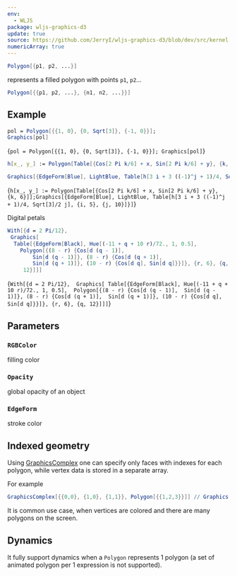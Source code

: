 ```yaml
---
env:
  - WLJS
package: wljs-graphics-d3
update: true
source: https://github.com/JerryI/wljs-graphics-d3/blob/dev/src/kernel.js
numericArray: true
---
```

```mathematica
Polygon[{p1, p2, ...}]
```

represents a filled polygon with points `p1`, `p2`...

```mathematica
Polygon[{{p1, p2, ...}, {n1, n2, ...}}]
```


## Example

```mathematica
pol = Polygon[{{1, 0}, {0, Sqrt[3]}, {-1, 0}}];
Graphics[pol]
```

<Wl >{`pol = Polygon[{{1, 0}, {0, Sqrt[3]}, {-1, 0}}]; Graphics[pol]`}</Wl>

```mathematica
h[x_, y_] := Polygon[Table[{Cos[2 Pi k/6] + x, Sin[2 Pi k/6] + y}, {k, 6}]];

Graphics[{EdgeForm[Blue], LightBlue, Table[h[3 i + 3 ((-1)^j + 1)/4, Sqrt[3]/2 j], {i, 5}, {j, 10}]}]
```

<Wl >{`h[x_, y_] := Polygon[Table[{Cos[2 Pi k/6] + x, Sin[2 Pi k/6] + y}, {k, 6}]];Graphics[{EdgeForm[Blue], LightBlue, Table[h[3 i + 3 ((-1)^j + 1)/4, Sqrt[3]/2 j], {i, 5}, {j, 10}]}]`}</Wl>

Digital petals

```mathematica
With[{d = 2 Pi/12}, 
 Graphics[
  Table[{EdgeForm[Black], Hue[(-11 + q + 10 r)/72., 1, 0.5], 
    Polygon[{(8 - r) {Cos[d (q - 1)], 
        Sin[d (q - 1)]}, (8 - r) {Cos[d (q + 1)], 
        Sin[d (q + 1)]}, (10 - r) {Cos[d q], Sin[d q]}}]}, {r, 6}, {q,
     12}]]]
```

<Wl >{`With[{d = 2 Pi/12}, 
 Graphics[
  Table[{EdgeForm[Black], Hue[(-11 + q + 10 r)/72., 1, 0.5], 
    Polygon[{(8 - r) {Cos[d (q - 1)], 
        Sin[d (q - 1)]}, (8 - r) {Cos[d (q + 1)], 
        Sin[d (q + 1)]}, (10 - r) {Cos[d q], Sin[d q]}}]}, {r, 6}, {q,
     12}]]]`}</Wl>

## Parameters

### `RGBColor`
filling color

### `Opacity`
global opacity of an object

### `EdgeForm`
stroke color

## Indexed geometry
Using [GraphicsComplex](frontend/Reference/Graphics/GraphicsComplex.md) one can specify only faces with indexes for each polygon, while vertex data is stored in a separate array.

For example

```mathematica
GraphicsComplex[{{0,0}, {1,0}, {1,1}}, Polygon[{{1,2,3}}]] // Graphics
```

It is common use case, when vertices are colored and there are many polygons on the screen.

## Dynamics
It fully support dynamics when a `Polygon` represents 1 polygon (a set of animated polygon per 1 expression is not supported). 
